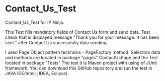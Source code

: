 # Contact_Us_Test
 Сontact_Us_Test for IP Ninja.

 This Test fills mandatory fields of Contact Us form and send data. 
Test check that is displayed message "Thank you for your message. It has been sent." after Contact Us successfully data sending.

 I used Page Object pattern technicks - PageFactory method. 
Selectors data and methods are located in package "pages" ContactUsPage and the Test located in package "Tests"
The test it is Maven project with using of JUnit framework.
You can download this GitHub repository and run the test in JAVA IDE(Intellij IDEA, Eclipse).
